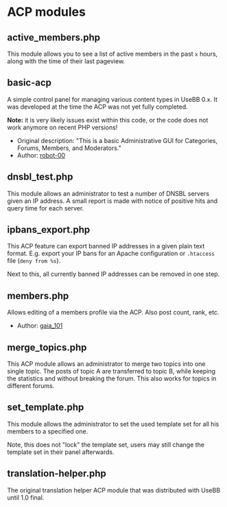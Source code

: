 ACP modules
===========

active_members.php
------------------

This module allows you to see a list of active members in the past `x` hours, along with the time of their last pageview.

basic-acp
---------

A simple control panel for managing various content types in UseBB 0.x. It was developed at the time the ACP was not yet fully completed.

**Note:** it is very likely issues exist within this code, or the code does not work anymore on recent PHP versions!

* Original description: "This is a basic Administrative GUI for Categories, Forums, Members, and Moderators."
* Author: [robot-00](http://sourceforge.net/users/robot-00/)

dnsbl_test.php
--------------

This module allows an administrator to test a number of DNSBL servers given an IP address. A small report is made with notice of positive hits and query time for each server.

ipbans_export.php
-----------------

This ACP feature can export banned IP addresses in a given plain text format. E.g. export your IP bans for an Apache configuration or `.htaccess` file (`deny from %s`).

Next to this, all currently banned IP addresses can be removed in one step.

members.php
-----------

Allows editing of a members profile via the ACP. Also post count, rank, etc.

* Author: [gaia_101](http://sourceforge.net/users/gaia_101/)

merge_topics.php
----------------

This ACP module allows an administrator to merge two topics into one single topic. The posts of topic A are transferred to topic B, while keeping the statistics and without breaking the forum. This also works for topics in different forums.

set_template.php
----------------

This module allows the administrator to set the used template set for all his members to a specified one.

Note, this does not "lock" the template set, users may still change the template set in their panel afterwards.

translation-helper.php
----------------------

The original translation helper ACP module that was distributed with UseBB until 1.0 final.

